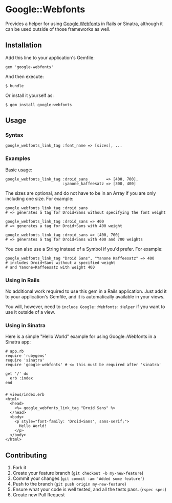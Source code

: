 # Google::Webfonts

Provides a helper for using [Google Webfonts](http://www.google.com/webfonts) in
Rails or Sinatra, although it can be used outside of those frameworks as well.

## Installation

Add this line to your application's Gemfile:

    gem 'google-webfonts'

And then execute:

    $ bundle

Or install it yourself as:

    $ gem install google-webfonts

## Usage

### Syntax

    google_webfonts_link_tag :font_name => [sizes], ...

### Examples

Basic usage:

    google_webfonts_link_tag :droid_sans        => [400, 700],
                             :yanone_kaffeesatz => [300, 400]

The sizes are optional, and do not have to be in an Array if you are only
including one size. For example:

    google_webfonts_link_tag :droid_sans
    # => generates a tag for Droid+Sans without specifying the font weight
    
    google_webfonts_link_tag :droid_sans => 400
    # => generates a tag for Droid+Sans with 400 weight
    
    google_webfonts_link_tag :droid_sans => [400, 700]
    # => generates a tag for Droid+Sans with 400 and 700 weights

You can also use a String instead of a Symbol if you'd prefer. For example:

    google_webfonts_link_tag "Droid Sans", "Yanone Kaffeesatz" => 400
    # includes Droid+Sans without a specified weight
    # and Yanone+Kaffeesatz with weight 400

### Using in Rails

No additional work required to use this gem in a Rails application. Just add
it to your application's Gemfile, and it is automatically available in your
views.

You will, however, need to `include Google::Webfonts::Helper` if you want to use
it outside of a view.

### Using in Sinatra

Here is a simple "Hello World" example for using Google::Webfonts in a Sinatra
app:

    # app.rb
    require 'rubygems'
    require 'sinatra'
    require 'google-webfonts' # <= this must be required after 'sinatra'
    
    get '/' do
      erb :index
    end

###

    # views/index.erb
    <html>
      <head>
        <%= google_webfonts_link_tag "Droid Sans" %>
      </head>
      <body>
        <p style="font-family: 'Droid+Sans', sans-serif;">
          Hello World!
        </p>
      </body>
    </html>

## Contributing

1. Fork it
2. Create your feature branch (`git checkout -b my-new-feature`)
3. Commit your changes (`git commit -am 'Added some feature'`)
4. Push to the branch (`git push origin my-new-feature`)
5. Ensure what your code is well tested, and all the tests pass. (`rspec spec`)
6. Create new Pull Request
